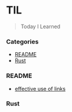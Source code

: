 # TIL
> Today I Learned

### Categories

* [README](#readme)
* [Rust](#rust)

### README

- [effective use of links](readme/effective-use-of-links.md)

### Rust
